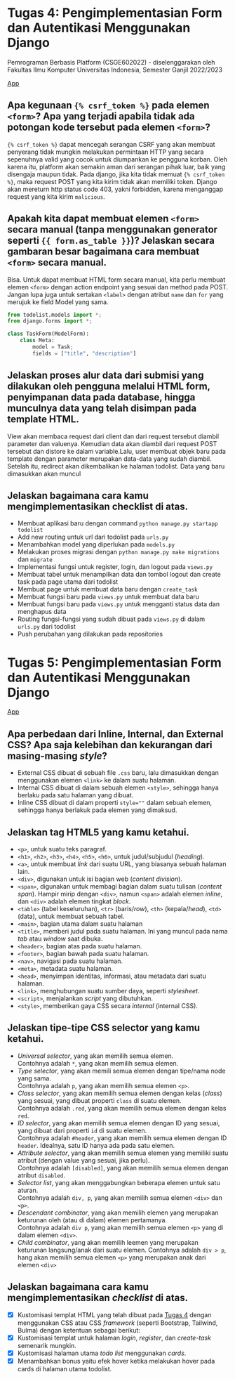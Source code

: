 # Tugas 4: Pengimplementasian Form dan Autentikasi Menggunakan Django

Pemrograman Berbasis Platform (CSGE602022) - diselenggarakan oleh Fakultas Ilmu Komputer Universitas Indonesia, Semester Ganjil 2022/2023

[App](https://mervinapp.herokuapp.com/todolist)

## Apa kegunaan `{% csrf_token %}` pada elemen `<form>`? Apa yang terjadi apabila tidak ada potongan kode tersebut pada elemen `<form>`? 

`{% csrf_token %}` dapat mencegah serangan CSRF yang akan membuat penyerang tidak mungkin melakukan permintaan HTTP yang secara sepenuhnya valid yang cocok untuk diumpankan ke pengguna korban. Oleh karena itu, platform akan semakin aman dari serangan pihak luar, baik yang disengaja maupun tidak.
Pada django, jika kita tidak memuat `{% csrf_token %}`, maka request POST yang kita kirim tidak akan memiliki token. Django akan mereturn http status code 403, yakni forbidden, karena menganggap request yang kita kirim `malicious`.

## Apakah kita dapat membuat elemen `<form>` secara manual (tanpa menggunakan generator seperti `{{ form.as_table }}`)? Jelaskan secara gambaran besar bagaimana cara membuat `<form>` secara manual.

Bisa. Untuk dapat membuat HTML form secara manual, kita perlu membuat elemen `<form>` dengan action endpoint yang sesuai dan method pada POST. Jangan lupa  juga untuk sertakan `<label>` dengan atribut `name` dan `for` yang merujuk ke field Model yang sama.

```python
from todolist.models import *;
from django.forms import *;

class TaskForm(ModelForm):
    class Meta:
        model = Task;
        fields = ["title", "description"]
```


## Jelaskan proses alur data dari submisi yang dilakukan oleh pengguna melalui HTML form, penyimpanan data pada database, hingga munculnya data yang telah disimpan pada template HTML.

View akan membaca request dari client dan dari request tersebut diambil parameter dan valuenya. Kemudian data akan diambil dari request POST tersebut dan distore ke dalam variable.Lalu, user membuat objek baru pada template dengan parameter merupakan data-data yang sudah diambil. Setelah itu, redirect akan dikembalikan ke halaman todolist. Data yang baru dimasukkan akan muncul

## Jelaskan bagaimana cara kamu mengimplementasikan checklist di atas.

- Membuat aplikasi baru dengan command `python manage.py startapp todolist`
- Add new routing untuk url dari todolist pada `urls.py`
- Menambahkan model yang diperlukan pada `models.py`
- Melakukan proses migrasi dengan `python manage.py make migrations` dan `migrate`
- Implementasi fungsi untuk register, login, dan logout pada `views.py`
- Membuat tabel untuk menampilkan data dan tombol logout dan create task pada page utama dari todolist
- Membuat page untuk membuat data baru dengan `create_task`
- Membuat fungsi baru pada `views.py` untuk membuat data baru
- Membuat fungsi baru pada `views.py` untuk mengganti status data dan menghapus data
- Routing fungsi-fungsi yang sudah dibuat pada `views.py` di dalam `urls.py` dari todolist
- Push perubahan yang dilakukan pada repositories



# Tugas 5: Pengimplementasian Form dan Autentikasi Menggunakan Django

[App](http://mervinapp.herokuapp.com/todolist)


## Apa perbedaan dari Inline, Internal, dan External CSS? Apa saja kelebihan dan kekurangan dari masing-masing _style_?

- External CSS dibuat di sebuah file `.css` baru, lalu dimasukkan dengan menggunakan elemen `<link>` ke dalam suatu halaman.
- Internal CSS dibuat di dalam sebuah elemen `<style>`, sehingga hanya berlaku pada satu halaman yang dibuat.
- Inline CSS dibuat di dalam properti `style=""` dalam sebuah elemen, sehingga hanya berlakuk pada elemen yang dimaksud.

## Jelaskan tag HTML5 yang kamu ketahui.

- `<p>`, untuk suatu teks paragraf.
- `<h1>`, `<h2>`, `<h3>`, `<h4>`, `<h5>`, `<h6>`, untuk judul/subjudul (*heading*).
- `<a>`, untuk membuat *link* dari suatu URL, yang biasanya sebuah halaman lain.
- `<div>`, digunakan untuk isi bagian web (*content division*).
- `<span>`, digunakan untuk membagi bagian dalam suatu tulisan (*content span*). Hampir mirip dengan `<div>`, namun `<span>` adalah elemen *inline*, dan `<div>` adalah elemen tingkat *block*.
- `<table>` (tabel keseluruhan), `<tr>` (baris/*row*), `<th>` (kepala/*head*), `<td>` (data), untuk membuat sebuah tabel.
- `<main>`, bagian utama dalam suatu halaman
- `<title>`, memberi judul pada suatu halaman. Ini yang muncul pada nama *tab* atau *window* saat dibuka.
- `<header>`, bagian atas pada suatu halaman.
- `<footer>`, bagian bawah pada suatu halaman.
- `<nav>`, navigasi pada suatu halaman.
- `<meta>`, metadata suatu halaman.
- `<head>`, menyimpan identitas, informasi, atau metadata dari suatu halaman.
- `<link>`, menghubungan suatu sumber daya, seperti *stylesheet*.
- `<script>`, menjalankan *script* yang dibutuhkan.
- `<style>`, memberikan gaya CSS secara *internal* (internal CSS).

## Jelaskan tipe-tipe CSS selector yang kamu ketahui.

- *Universal selector*, yang akan memilih semua elemen.  
  Contohnya adalah `*`,  yang akan memilih semua elemen.
- *Type selector*, yang akan memili semua elemen dengan tipe/nama node yang sama.  
  Contohnya adalah `p`, yang akan memilih semua elemen `<p>`.
- *Class selector*, yang akan memilih semua elemen dengan kelas (*class*) yang sesuai, yang dibuat properti `class` di suatu elemen.  
  Contohnya adalah `.red`, yang akan memilih semua elemen dengan kelas `red`.
- *ID selector*, yang akan memilih semua elemen dengan ID yang sesuai, yang dibuat dari properti `id` di suatu elemen.  
  Contohnya adalah `#header`, yang akan memilih semua elemen dengan ID `header`. Idealnya, satu ID hanya ada pada satu elemen.
- *Attribute selector*, yang akan memilih semua elemen yang memiliki suatu atribut (dengan value yang sesuai, jika perlu).  
  Contohnya adalah `[disabled]`, yang akan memilih semua elemen dengan atribut `disabled`.
- *Selector list*, yang akan menggabungkan beberapa elemen untuk satu aturan.  
  Contohnya adalah `div, p`, yang akan memilih semua elemen `<div>` dan `<p>`.
- *Descendant combinator*, yang akan memilih elemen yang merupakan keturunan oleh (atau di dalam) elemen pertamanya.  
  Contohnya adalah `div p`, yang akan memilih semua elemen `<p>` yang di dalam elemen `<div>`.
- *Child combinator*, yang akan memilih leemen yang merupakan keturunan langsung/anak dari suatu elemen.
  Contohnya adalah `div > p`, hang akan memilih semua elemen `<p>` yang merupakan anak dari elemen `<div>`

## Jelaskan bagaimana cara kamu mengimplementasikan _checklist_ di atas.

- [x] Kustomisasi templat HTML yang telah dibuat pada [Tugas 4](https://pbp-fasilkom-ui.github.io/ganjil-2023/assignments/tugas/tugas-4) dengan menggunakan CSS atau CSS _framework_ (seperti Bootstrap, Tailwind, Bulma) dengan ketentuan sebagai berikut:
- [x] Kustomisasi templat untuk halaman _login_, _register_, dan _create-task_ semenarik mungkin.
- [x] Kustomisasi halaman utama _todo list_ menggunakan _cards_.
- [x] Menambahkan bonus yaitu efek hover ketika melakukan hover pada cards di halaman utama todolist.

